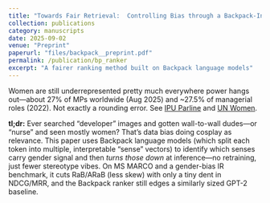 ```yaml
---
title: "Towards Fair Retrieval:  Controlling Bias through a Backpack-Inspired Architecture"
collection: publications 
category: manuscripts 
date: 2025-09-02 
venue: "Preprint"
paperurl: "files/backpack__preprint.pdf"  
permalink: /publication/bp_ranker
excerpt: "A fairer ranking method built on Backpack language models"
---
```

Women are still underrepresented pretty much everywhere power hangs out—about 27% of MPs worldwide (Aug 2025) and ~27.5% of managerial roles (2022). Not exactly a rounding error. See <a href="https://data.ipu.org/women-averages/?date_year=2025&date_month=08" target="_blank">IPU Parline</a> and <a href="https://www.unwomen.org/sites/default/files/2024-09/progress-on-the-sustainable-development-goals-the-gender-snapshot-2024-en.pdf" target="_blank">UN Women</a>.

**tl;dr:** Ever searched “developer” images and gotten wall-to-wall dudes—or “nurse” and seen mostly women? That’s data bias doing cosplay as relevance. This paper uses Backpack language models (which split each token into multiple, interpretable “sense” vectors) to identify which senses carry gender signal and then *turns those down* at inference—no retraining, just fewer stereotype vibes. On MS MARCO and a gender-bias IR benchmark, it cuts RaB/ARaB (less skew) with only a tiny dent in NDCG/MRR, and the Backpack ranker still edges a similarly sized GPT-2 baseline.

